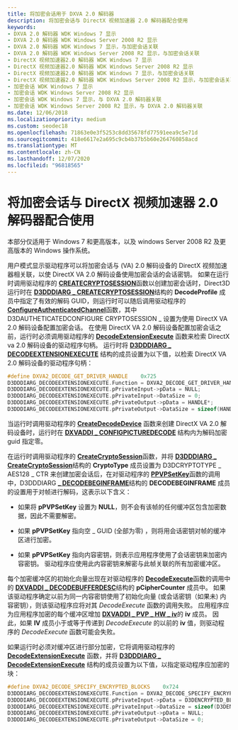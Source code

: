 ```yaml
---
title: 将加密会话用于 DXVA 2.0 解码器
description: 将加密会话与 DirectX 视频加速器 2.0 解码器配合使用
keywords:
- DXVA 2.0 解码器 WDK Windows 7 显示
- DXVA 2.0 解码器 WDK Windows Server 2008 R2 显示
- DXVA 2.0 解码器 WDK Windows 7 显示，与加密会话关联
- DXVA 2.0 解码器 WDK Windows Server 2008 R2 显示，与加密会话关联
- DirectX 视频加速器2.0 解码器 WDK Windows 7 显示
- DirectX 视频加速器2.0 解码器 WDK Windows Server 2008 R2 显示
- DirectX 视频加速器2.0 解码器 WDK Windows 7 显示，与加密会话关联
- DirectX 视频加速器2.0 解码器 WDK Windows Server 2008 R2 显示，与加密会话关联
- 加密会话 WDK Windows 7 显示
- 加密会话 WDK Windows Server 2008 R2 显示
- 加密会话 WDK Windows 7 显示，与 DXVA 2.0 解码器关联
- 加密会话 WDK Windows Server 2008 R2 显示，与 DXVA 2.0 解码器关联
ms.date: 12/06/2018
ms.localizationpriority: medium
ms.custom: seodec18
ms.openlocfilehash: 71863e0e3f5253c8dd35678fd77591eea9c5e71d
ms.sourcegitcommit: 418e6617e2a695c9cb4b37b5b60e264760858acd
ms.translationtype: MT
ms.contentlocale: zh-CN
ms.lasthandoff: 12/07/2020
ms.locfileid: "96818565"
---
```

# <a name="using-crypto-session-with-directx-video-accelerator-20-decoder"></a>将加密会话与 DirectX 视频加速器 2.0 解码器配合使用


本部分仅适用于 Windows 7 和更高版本，以及 windows Server 2008 R2 及更高版本的 Windows 操作系统。

用户模式显示驱动程序可以将加密会话与 (VA) 2.0 解码设备的 DirectX 视频加速器相关联，以使 DirectX VA 2.0 解码设备使用加密会话的会话密钥。 如果在运行时调用驱动程序的 [**CREATECRYPTOSESSION**](/windows-hardware/drivers/ddi/d3dumddi/nc-d3dumddi-pfnd3dddi_createcryptosession)函数以创建加密会话时，Direct3D 运行时在 [**D3DDDIARG \_ CREATECRYPTOSESSION**](/windows-hardware/drivers/ddi/d3dumddi/ns-d3dumddi-_d3dddiarg_createcryptosession)结构的 **DecodeProfile** 成员中指定了有效的解码 GUID，则运行时可以随后调用驱动程序的 [**ConfigureAuthenticatedChannel**](/windows-hardware/drivers/ddi/d3dumddi/nc-d3dumddi-pfnd3dddi_configureauthenicatedchannel)函数，其中 D3DAUTHETICATEDCONFIGURE CRYPTOSESSION \_ 设置为使用 DirectX VA 2.0 解码设备配置加密会话。 在使用 DirectX VA 2.0 解码设备配置加密会话之前，运行时必须调用驱动程序的 [**DecodeExtensionExecute**](/windows-hardware/drivers/ddi/d3dumddi/nc-d3dumddi-pfnd3dddi_decodeextensionexecute) 函数来检索 DirectX va 2.0 解码设备的驱动程序句柄。 运行时将 [**D3DDDIARG \_ DECODEEXTENSIONEXECUTE**](/windows-hardware/drivers/ddi/d3dumddi/ns-d3dumddi-_d3dddiarg_decodeextensionexecute) 结构的成员设置为以下值，以检索 DirectX VA 2.0 解码设备的驱动程序句柄：

```cpp
#define DXVA2_DECODE_GET_DRIVER_HANDLE    0x725
D3DDDIARG_DECODEEXTENSIONEXECUTE.Function = DXVA2_DECODE_GET_DRIVER_HANDLE;
D3DDDIARG_DECODEEXTENSIONEXECUTE.pPrivateInput->pData = NULL;
D3DDDIARG_DECODEEXTENSIONEXECUTE.pPrivateInput->DataSize = 0;
D3DDDIARG_DECODEEXTENSIONEXECUTE.pPrivateOutput->pData = HANDLE*;
D3DDDIARG_DECODEEXTENSIONEXECUTE.pPrivateOutput->DataSize = sizeof(HANDLE);
```

当运行时调用驱动程序的 [**CreateDecodeDevice**](/windows-hardware/drivers/ddi/d3dumddi/nc-d3dumddi-pfnd3dddi_createdecodedevice) 函数来创建 DirectX VA 2.0 解码设备时，运行时在 [**DXVADDI \_ CONFIGPICTUREDECODE**](/windows-hardware/drivers/ddi/d3dumddi/ns-d3dumddi-_dxvaddi_configpicturedecode) 结构内为解码加密 guid 指定零。

在运行时调用驱动程序的 [**CreateCryptoSession**](/windows-hardware/drivers/ddi/d3dumddi/nc-d3dumddi-pfnd3dddi_createcryptosession)函数，并将 [**D3DDDIARG \_ CreateCryptoSession**](/windows-hardware/drivers/ddi/d3dumddi/ns-d3dumddi-_d3dddiarg_createcryptosession)结构的 **CryptoType** 成员设置为 D3DCRYPTOTYPE \_ AES128 \_ CTR 来创建加密会话后，在对驱动程序的 [**PPVPSetKey**](/windows-hardware/drivers/ddi/d3dumddi/nc-d3dumddi-pfnd3dddi_decodebeginframe)函数的调用中，D3DDDIARG [**\_ DECODEBEGINFRAME**](/windows-hardware/drivers/ddi/d3dumddi/ns-d3dumddi-_d3dddiarg_decodebeginframe)结构的 **DECODEBEGINFRAME** 成员的设置用于对帧进行解码，这表示以下含义：

-   如果将 **pPVPSetKey** 设置为 **NULL**，则不会有该帧的任何缓冲区包含加密数据，因此不需要解密。

-   如果 **pPVPSetKey** 指向空 \_ GUID (全部为零) ，则将用会话密钥对帧的缓冲区进行加密。

-   如果 **pPVPSetKey** 指向内容密钥，则表示应用程序使用了会话密钥来加密内容密钥。 驱动程序应使用此内容密钥来解密与此帧关联的所有加密缓冲区。

每个加密缓冲区的初始化向量出现在对驱动程序的 [**DecodeExecute**](/windows-hardware/drivers/ddi/d3dumddi/nc-d3dumddi-pfnd3dddi_decodeexecute)函数的调用中的 [**DXVADDI \_ DECODEBUFFERDESC**](/windows-hardware/drivers/ddi/d3dumddi/ns-d3dumddi-_dxvaddi_decodebufferdesc)结构的 **pCipherCounter** 成员中。 如果该驱动程序确定以前为同一内容密钥使用了初始化向量 (或会话密钥（如果未) 内容密钥），则该驱动程序应将对其 *DecodeExecute* 函数的调用失败。 应用程序应为应用程序加密的每个缓冲区增加 [**DXVADDI \_ PVP \_ HW \_ iv**](/windows-hardware/drivers/ddi/d3dumddi/ns-d3dumddi-_dxvaddi_pvp_hw_iv)的 **iv** 成员。 因此，如果 **IV** 成员小于或等于传递到 *DecodeExecute* 的以前的 **iv** 值，则驱动程序的 *DecodeExecute* 函数可能会失败。

如果运行时必须对缓冲区进行部分加密，它将调用驱动程序的 [**DecodeExtensionExecute**](/windows-hardware/drivers/ddi/d3dumddi/nc-d3dumddi-pfnd3dddi_decodeextensionexecute) 函数，并将 [**D3DDDIARG \_ DecodeExtensionExecute**](/windows-hardware/drivers/ddi/d3dumddi/ns-d3dumddi-_d3dddiarg_decodeextensionexecute) 结构的成员设置为以下值，以指定驱动程序应加密的块：

```cpp
#define DXVA2_DECODE_SPECIFY_ENCRYPTED_BLOCKS    0x724
D3DDDIARG_DECODEEXTENSIONEXECUTE.Function = DXVA2_DECODE_SPECIFY_ENCRYPTED_BLOCKS;
D3DDDIARG_DECODEEXTENSIONEXECUTE.pPrivateInput->pData = D3DENCRYPTED_BLOCK_INFO*;
D3DDDIARG_DECODEEXTENSIONEXECUTE.pPrivateInput->DataSize = sizeof(D3DENCRYPTED_BLOCK_INFO);
D3DDDIARG_DECODEEXTENSIONEXECUTE.pPrivateOutput->pData = NULL;
D3DDDIARG_DECODEEXTENSIONEXECUTE.pPrivateOutput->DataSize = 0;
```

 


